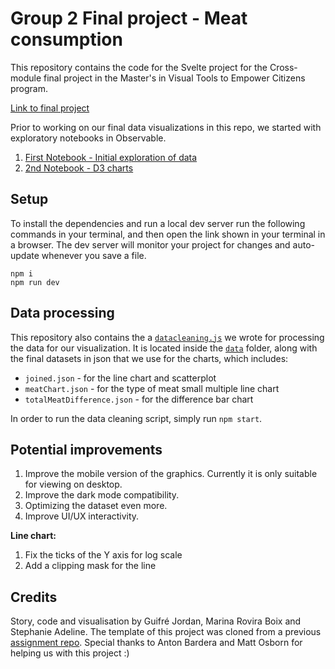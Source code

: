 # Group 2 Final project - Meat consumption

This repository contains the code for the Svelte project for the Cross-module final project in the Master's in Visual Tools to Empower Citizens program.

[Link to final project](https://mvtec2022-final.vercel.app/)

Prior to working on our final data visualizations in this repo, we started with exploratory notebooks in Observable.
1. [First Notebook - Initial exploration of data](https://observablehq.com/d/1b27b0c79547839b)
2. [2nd Notebook - D3 charts](https://observablehq.com/d/f9b6545ddbf85d55)

## Setup

To install the dependencies and run a local dev server run the following commands in your terminal, and then open the link shown in your terminal in a browser. The dev server will monitor your project for changes and auto-update whenever you save a file.

```
npm i
npm run dev
```

## Data processing

This repository also contains the a [`datacleaning.js`](https://github.com/stephadeline/mvtec2022-final/blob/main/src/data/datacleaning.js) we wrote for processing the data for our visualization.
It is located inside the [`data`](https://github.com/stephadeline/mvtec2022-final/tree/main/src/data) folder, along with the final datasets in json that we use for the charts, which includes:
- `joined.json` - for the line chart and scatterplot
- `meatChart.json` - for the type of meat small multiple line chart
- `totalMeatDifference.json` - for the difference bar chart

In order to run the data cleaning script, simply run `npm start`.

## Potential improvements
1. Improve the mobile version of the graphics. Currently it is only suitable for viewing on desktop.
2. Improve the dark mode compatibility.
3. Optimizing the dataset even more.
4. Improve UI/UX interactivity.

**Line chart:**

1. Fix the ticks of the Y axis for log scale
2. Add a clipping mask for the line

## Credits

Story, code and visualisation by Guifré Jordan, Marina Rovira Boix and Stephanie Adeline.
The template of this project was cloned from a previous [assignment repo](https://github.com/mvtec2022/week-6-stephadeline).
Special thanks to Anton Bardera and Matt Osborn for helping us with this project :)

